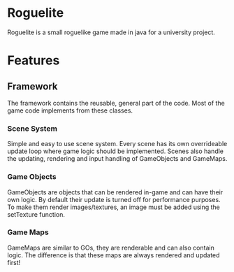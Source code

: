 # Roguelite
Roguelite is a small roguelike game made in java for a university project.

<h1>Features</h1>
<h2>Framework</h2>
The framework contains the reusable, general part of the code. Most of the game code implements from these classes.
<h3>Scene System</h3>
Simple and easy to use scene system. Every scene has its own overrideable update loop where game logic should be implemented. Scenes also handle the updating, rendering and input handling of GameObjects and GameMaps.
<h3>Game Objects</h3>
GameObjects are objects that can be rendered in-game and can have their own logic. By default their update is turned off for performance purposes. To make them render images/textures, an image must be added using the setTexture function.
<h3>Game Maps</h3>
GameMaps are similar to GOs, they are renderable and can also contain logic. The difference is that these maps are always rendered and updated first!


